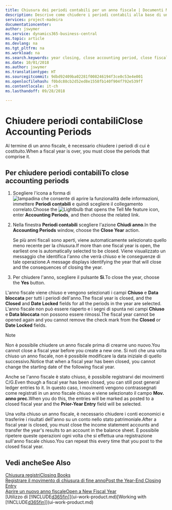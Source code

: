 ```yaml
---
title: Chiusura dei periodi contabili per un anno fiscale | Documenti Microsoft
description: Descrive come chiudere i periodi contabili alla base di un anno fiscale.
services: project-madeira
documentationcenter: 
author: jswymer
ms.service: dynamics365-business-central
ms.topic: article
ms.devlang: na
ms.tgt_pltfrm: na
ms.workload: na
ms.search.keywords: year closing, close accounting period, close fiscal year, bank account detailed trial balance
ms.date: 10/01/2018
ms.author: jswymer
ms.translationtype: HT
ms.sourcegitcommit: 9dbd92409ba02281f008246194f3ce0c53e4e001
ms.openlocfilehash: f0bdc88cb2d52ed8e1558fb140f904f792e539ff
ms.contentlocale: it-ch
ms.lasthandoff: 09/28/2018

---
```

# <a name="close-accounting-periods"></a><span data-ttu-id="45ac5-103">Chiudere periodi contabili</span><span class="sxs-lookup"><span data-stu-id="45ac5-103">Close Accounting Periods</span></span>
<span data-ttu-id="45ac5-104">Al termine di un anno fiscale, è necessario chiudere i periodi di cui è costituito.</span><span class="sxs-lookup"><span data-stu-id="45ac5-104">When a fiscal year is over, you must close the periods that comprise it.</span></span>

## <a name="to-close-accounting-periods"></a><span data-ttu-id="45ac5-105">Per chiudere periodi contabili</span><span class="sxs-lookup"><span data-stu-id="45ac5-105">To close accounting periods</span></span>
1. <span data-ttu-id="45ac5-106">Scegliere l'icona a forma di ![lampadina che consente di aprire la funzionalità delle informazioni](media/ui-search/search_small.png "Informazioni sull'operazione che si desidera eseguire"), immettere **Periodi contabili** e quindi scegliere il collegamento correlato.</span><span class="sxs-lookup"><span data-stu-id="45ac5-106">Choose the ![Lightbulb that opens the Tell Me feature](media/ui-search/search_small.png "Tell me what you want to do") icon, enter **Accounting Periods**, and then choose the related link.</span></span>
2. <span data-ttu-id="45ac5-107">Nella finestra **Periodi contabili** scegliere l'azione **Chiudi anno**.</span><span class="sxs-lookup"><span data-stu-id="45ac5-107">In the **Accounting Periods** window, choose the **Close Year** action.</span></span>

    <span data-ttu-id="45ac5-108">Se più anni fiscali sono aperti, viene automaticamente selezionato quello meno recente per la chiusura.</span><span class="sxs-lookup"><span data-stu-id="45ac5-108">If more than one fiscal year is open, the earliest one is automatically selected to be closed.</span></span> <span data-ttu-id="45ac5-109">Viene visualizzato un messaggio che identifica l'anno che verrà chiuso e le conseguenze di tale operazione.</span><span class="sxs-lookup"><span data-stu-id="45ac5-109">A message displays identifying the year that will close and the consequences of closing the year.</span></span>
3. <span data-ttu-id="45ac5-110">Per chiudere l'anno, scegliere il pulsante **Sì**.</span><span class="sxs-lookup"><span data-stu-id="45ac5-110">To close the year, choose the **Yes** button.</span></span>

<span data-ttu-id="45ac5-111">L'anno fiscale viene chiuso e vengono selezionati i campi **Chiuso** e **Data bloccata** per tutti i periodi dell'anno.</span><span class="sxs-lookup"><span data-stu-id="45ac5-111">The fiscal year is closed, and the **Closed** and **Date Locked** fields for all the periods in the year are selected.</span></span> <span data-ttu-id="45ac5-112">L'anno fiscale non può essere riaperto e i segni di spunta nei campi **Chiuso** e **Data bloccata** non possono essere rimossi.</span><span class="sxs-lookup"><span data-stu-id="45ac5-112">The fiscal year cannot be opened again and you cannot remove the check mark from the **Closed** or **Date Locked** fields.</span></span>

> [!NOTE]  
>   <span data-ttu-id="45ac5-113">Non è possibile chiudere un anno fiscale prima di crearne uno nuovo.</span><span class="sxs-lookup"><span data-stu-id="45ac5-113">You cannot close a fiscal year before you create a new one.</span></span> <span data-ttu-id="45ac5-114">Si noti che una volta chiuso un anno fiscale, non è possibile modificare la data iniziale di quello successivo.</span><span class="sxs-lookup"><span data-stu-id="45ac5-114">Notice that when a fiscal year has been closed, you cannot change the starting date of the following fiscal year.</span></span>

<span data-ttu-id="45ac5-115">Anche se l'anno fiscale è stato chiuso, è possibile registrarvi dei movimenti C/G.</span><span class="sxs-lookup"><span data-stu-id="45ac5-115">Even though a fiscal year has been closed, you can still post general ledger entries to it.</span></span> <span data-ttu-id="45ac5-116">In questo caso, i movimenti vengono contrassegnati come registrati in un anno fiscale chiuso e viene selezionato il campo **Mov. anno prec.**</span><span class="sxs-lookup"><span data-stu-id="45ac5-116">When you do this, the entries will be marked as posted to a closed fiscal year and the **Prior-Year Entry** field will be selected.</span></span>

<span data-ttu-id="45ac5-117">Una volta chiuso un anno fiscale, è necessario chiudere i conti economici e trasferire i risultati dell'anno su un conto nello stato patrimoniale.</span><span class="sxs-lookup"><span data-stu-id="45ac5-117">After a fiscal year is closed, you must close the income statement accounts and transfer the year's results to an account in the balance sheet.</span></span> <span data-ttu-id="45ac5-118">È possibile ripetere queste operazioni ogni volta che si effettua una registrazione sull'anno fiscale chiuso.</span><span class="sxs-lookup"><span data-stu-id="45ac5-118">You can repeat this every time that you post to the closed fiscal year.</span></span>

## <a name="see-also"></a><span data-ttu-id="45ac5-119">Vedi anche</span><span class="sxs-lookup"><span data-stu-id="45ac5-119">See Also</span></span>
[<span data-ttu-id="45ac5-120">Chiusura registri</span><span class="sxs-lookup"><span data-stu-id="45ac5-120">Closing Books</span></span>](year-close-books.md)  
[<span data-ttu-id="45ac5-121">Registrare il movimento di chiusura di fine anno</span><span class="sxs-lookup"><span data-stu-id="45ac5-121">Post the Year-End Closing Entry</span></span>](year-how-post-year-end-close-entry.md)  
[<span data-ttu-id="45ac5-122">Aprire un nuovo anno fiscale</span><span class="sxs-lookup"><span data-stu-id="45ac5-122">Open a New Fiscal Year</span></span>](finance-how-open-new-fiscal-year.md)  
<span data-ttu-id="45ac5-123">[Utilizzo di [!INCLUDE[d365fin](includes/d365fin_md.md)]](ui-work-product.md)</span><span class="sxs-lookup"><span data-stu-id="45ac5-123">[Working with [!INCLUDE[d365fin](includes/d365fin_md.md)]](ui-work-product.md)</span></span>

